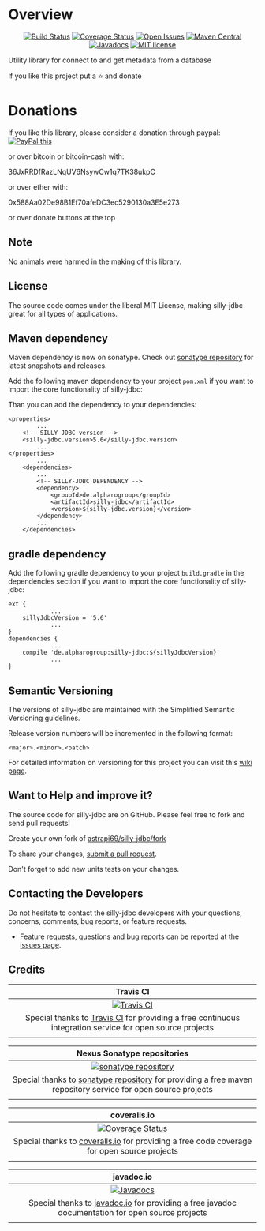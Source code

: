 # Overview

<div align="center">

[![Build Status](https://travis-ci.org/astrapi69/silly-jdbc.svg?branch=develop)](https://travis-ci.org/astrapi69/silly-jdbc) 
[![Coverage Status](https://coveralls.io/repos/github/astrapi69/silly-jdbc/badge.svg?branch=develop)](https://coveralls.io/github/astrapi69/silly-jdbc?branch=develop) 
[![Open Issues](https://img.shields.io/github/issues/astrapi69/silly-jdbc.svg?style=flat)](https://github.com/astrapi69/silly-jdbc/issues) 
[![Maven Central](https://maven-badges.herokuapp.com/maven-central/de.alpharogroup/silly-jdbc/badge.svg)](https://maven-badges.herokuapp.com/maven-central/de.alpharogroup/silly-jdbc)
[![Javadocs](http://www.javadoc.io/badge/de.alpharogroup/silly-jdbc.svg)](http://www.javadoc.io/doc/de.alpharogroup/silly-jdbc)
[![MIT license](http://img.shields.io/badge/license-MIT-brightgreen.svg?style=flat)](http://opensource.org/licenses/MIT)

</div>

Utility library for connect to and get metadata from a database

If you like this project put a ⭐ and donate

# Donations

If you like this library, please consider a donation through paypal: <a href="https://www.paypal.com/cgi-bin/webscr?cmd=_s-xclick&hosted_button_id=MJ7V43GU2H386" target="_blank">
<img src="https://www.paypalobjects.com/en_US/GB/i/btn/btn_donateCC_LG.gif" alt="PayPal this" title="PayPal – The safer, easier way to pay online!" border="0" />
</a>

or over bitcoin or bitcoin-cash with:

36JxRRDfRazLNqUV6NsywCw1q7TK38ukpC

or over ether with:

0x588Aa02De98B1Ef70afeDC3ec5290130a3E5e273

or over donate buttons at the top

## Note

No animals were harmed in the making of this library.

## License

The source code comes under the liberal MIT License, making silly-jdbc great for all types of applications.

## Maven dependency

Maven dependency is now on sonatype.
Check out [sonatype repository](https://oss.sonatype.org/index.html#nexus-search;gav~de.alpharogroup~silly-jdbc~~~) for latest snapshots and releases.

Add the following maven dependency to your project `pom.xml` if you want to import the core functionality of silly-jdbc:

Than you can add the dependency to your dependencies:

	<properties>
			...
		<!-- SILLY-JDBC version -->
		<silly-jdbc.version>5.6</silly-jdbc.version>
			...
	</properties>
			...
		<dependencies>
			...
			<!-- SILLY-JDBC DEPENDENCY -->
			<dependency>
				<groupId>de.alpharogroup</groupId>
				<artifactId>silly-jdbc</artifactId>
				<version>${silly-jdbc.version}</version>
			</dependency>
			...
		</dependencies>
		
	
## gradle dependency

Add the following gradle dependency to your project `build.gradle` in the dependencies section if you want to import the core functionality of silly-jdbc:

```
ext {
			...
    sillyJdbcVersion = '5.6'
			...
}
dependencies {
			...
	compile 'de.alpharogroup:silly-jdbc:${sillyJdbcVersion}'
			...
}
```

## Semantic Versioning

The versions of silly-jdbc are maintained with the Simplified Semantic Versioning guidelines.

Release version numbers will be incremented in the following format:

`<major>.<minor>.<patch>`

For detailed information on versioning for this project you can visit this [wiki page](https://github.com/lightblueseas/mvn-parent-projects/wiki/Simplified-Semantic-Versioning).

## Want to Help and improve it? ###

The source code for silly-jdbc are on GitHub. Please feel free to fork and send pull requests!

Create your own fork of [astrapi69/silly-jdbc/fork](https://github.com/astrapi69/silly-jdbc/fork)

To share your changes, [submit a pull request](https://github.com/astrapi69/silly-jdbc/pull/new/develop).

Don't forget to add new units tests on your changes.

## Contacting the Developers

Do not hesitate to contact the silly-jdbc developers with your questions, concerns, comments, bug reports, or feature requests.
- Feature requests, questions and bug reports can be reported at the [issues page](https://github.com/astrapi69/silly-jdbc/issues).

## Credits

|**Travis CI**|
|     :---:      |
|[![Travis CI](https://travis-ci.com/images/logos/TravisCI-Full-Color.png)](https://coveralls.io/github/astrapi69/silly-jdbc?branch=master)|
|Special thanks to [Travis CI](https://travis-ci.org) for providing a free continuous integration service for open source projects|
|     <img width=1000/>     |

|**Nexus Sonatype repositories**|
|     :---:      |
|[![sonatype repository](https://img.shields.io/nexus/r/https/oss.sonatype.org/de.alpharogroup/silly-jdbc.svg?style=for-the-badge)](https://oss.sonatype.org/index.html#nexus-search;gav~de.alpharogroup~silly-jdbc~~~)|
|Special thanks to [sonatype repository](https://www.sonatype.com) for providing a free maven repository service for open source projects|
|     <img width=1000/>     |

|**coveralls.io**|
|     :---:      |
|[![Coverage Status](https://coveralls.io/repos/github/astrapi69/silly-jdbc/badge.svg?branch=develop)](https://coveralls.io/github/astrapi69/silly-jdbc?branch=master)|
|Special thanks to [coveralls.io](https://coveralls.io) for providing a free code coverage for open source projects|
|     <img width=1000/>     |

|**javadoc.io**|
|     :---:      |
|[![Javadocs](http://www.javadoc.io/badge/de.alpharogroup/silly-jdbc.svg)](http://www.javadoc.io/doc/de.alpharogroup/silly-jdbc)|
|Special thanks to [javadoc.io](http://www.javadoc.io) for providing a free javadoc documentation for open source projects|
|     <img width=1000/>     |

